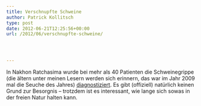 ```yaml
---
title: Verschnupfte Schweine
author: Patrick Kollitsch
type: post
date: 2012-06-21T12:25:56+00:00
url: /2012/06/verschnupfte-schweine/




---
```

In Nakhon Ratchasima wurde bei mehr als 40 Patienten die Schweinegrippe (die ältern unter meinen Lesern werden sich erinnern, das war im Jahr 2009 mal die Seuche des Jahres) [diagnostiziert][1]. Es gibt (offiziell) natürlich keinen Grund zur Besorgnis &#8211; trotzdem ist es interessant, wie lange sich sowas in der freien Natur halten kann.

 [1]: http://www.nationmultimedia.com/national/41-swine-flu-cases-confirmed-in-Nakhon-Ratchasima-30184592.html